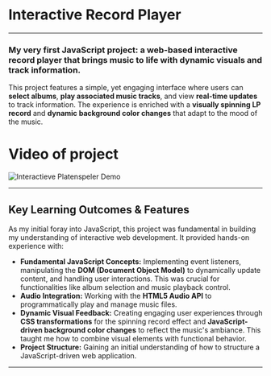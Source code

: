 # Interactive Record Player

---

### My very first JavaScript project: a web-based interactive record player that brings music to life with dynamic visuals and track information.

This project features a simple, yet engaging interface where users can **select albums**, **play associated music tracks**, and view **real-time updates** to track information. The experience is enriched with a **visually spinning LP record** and **dynamic background color changes** that adapt to the mood of the music.

# Video of project
![Interactieve Platenspeler Demo](https://media0.giphy.com/media/v1.Y2lkPTc5MGI3NjExaWM1enU2YzZ1bXU2Mmptb3V5MHR6bDdiY2NwMjNubDJ4Y21maHNqdCZlcD12MV9pbnRlcm5hbF9naWZfYnlfaWQmY3Q9Zw/zzIbBpS6ix0DUyosf7/giphy.gif)

---

## Key Learning Outcomes & Features

As my initial foray into JavaScript, this project was fundamental in building my understanding of interactive web development. It provided hands-on experience with:

* **Fundamental JavaScript Concepts:** Implementing event listeners, manipulating the **DOM (Document Object Model)** to dynamically update content, and handling user interactions. This was crucial for functionalities like album selection and music playback control.
* **Audio Integration:** Working with the **HTML5 Audio API** to programmatically play and manage music files.
* **Dynamic Visual Feedback:** Creating engaging user experiences through **CSS transformations** for the spinning record effect and **JavaScript-driven background color changes** to reflect the music's ambiance. This taught me how to combine visual elements with functional behavior.
* **Project Structure:** Gaining an initial understanding of how to structure a JavaScript-driven web application.

---
